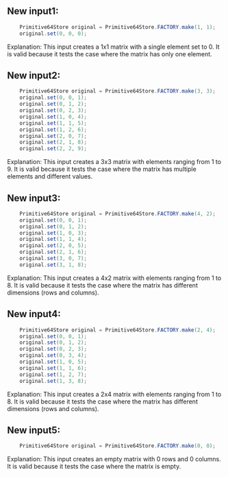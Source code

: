 ## New input1:
```java
    Primitive64Store original = Primitive64Store.FACTORY.make(1, 1);
    original.set(0, 0, 0);
```
Explanation: This input creates a 1x1 matrix with a single element set to 0. It is valid because it tests the case where the matrix has only one element.

## New input2:
```java
    Primitive64Store original = Primitive64Store.FACTORY.make(3, 3);
    original.set(0, 0, 1);
    original.set(0, 1, 2);
    original.set(0, 2, 3);
    original.set(1, 0, 4);
    original.set(1, 1, 5);
    original.set(1, 2, 6);
    original.set(2, 0, 7);
    original.set(2, 1, 8);
    original.set(2, 2, 9);
```
Explanation: This input creates a 3x3 matrix with elements ranging from 1 to 9. It is valid because it tests the case where the matrix has multiple elements and different values.

## New input3:
```java
    Primitive64Store original = Primitive64Store.FACTORY.make(4, 2);
    original.set(0, 0, 1);
    original.set(0, 1, 2);
    original.set(1, 0, 3);
    original.set(1, 1, 4);
    original.set(2, 0, 5);
    original.set(2, 1, 6);
    original.set(3, 0, 7);
    original.set(3, 1, 8);
```
Explanation: This input creates a 4x2 matrix with elements ranging from 1 to 8. It is valid because it tests the case where the matrix has different dimensions (rows and columns).

## New input4:
```java
    Primitive64Store original = Primitive64Store.FACTORY.make(2, 4);
    original.set(0, 0, 1);
    original.set(0, 1, 2);
    original.set(0, 2, 3);
    original.set(0, 3, 4);
    original.set(1, 0, 5);
    original.set(1, 1, 6);
    original.set(1, 2, 7);
    original.set(1, 3, 8);
```
Explanation: This input creates a 2x4 matrix with elements ranging from 1 to 8. It is valid because it tests the case where the matrix has different dimensions (rows and columns).

## New input5:
```java
    Primitive64Store original = Primitive64Store.FACTORY.make(0, 0);
```
Explanation: This input creates an empty matrix with 0 rows and 0 columns. It is valid because it tests the case where the matrix is empty.